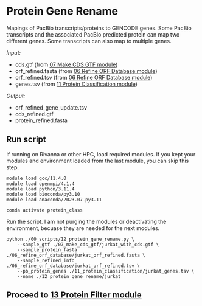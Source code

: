# Protein Gene Rename 
Mapings of PacBio transcripts/proteins to GENCODE genes. Some PacBio transcripts and the associated PacBio predicted protein can map two different genes. Some transcripts can also map to multiple genes. <br />

_Input:_ <br />
- cds.gtf (from [07 Make CDS GTF module](https://github.com/efwatts/LRP_Troubleshooting/tree/main/07_make_cds_gtf))
- orf_refined.fasta (from [06 Refine ORF Database module](https://github.com/efwatts/LRP_Troubleshooting/tree/main/06_refine_orf_database))
- orf_refined.tsv (from [06 Refine ORF Database module](https://github.com/efwatts/LRP_Troubleshooting/tree/main/06_refine_orf_database))
- genes.tsv (from [11 Protein Classification module](https://github.com/efwatts/LRP_Troubleshooting/tree/main/11_protein_classification))
  
_Output:_
- orf_refined_gene_update.tsv
- cds_refined.gtf
- protein_refined.fasta

## Run script
If running on Rivanna or other HPC, load required modules. If you kept your modules and environment loaded from the last module, you can skip this step.
```
module load gcc/11.4.0  
module load openmpi/4.1.4
module load python/3.11.4
module load bioconda/py3.10
module load anaconda/2023.07-py3.11

conda activate protein_class
```
Run the script. I am not purging the modules or deactivating the environment, becuase they are needed for the next modules.
```
python ./00_scripts/12_protein_gene_rename.py \
    --sample_gtf ./07_make_cds_gtf/jurkat_with_cds.gtf \
    --sample_protein_fasta ./06_refine_orf_database/jurkat_orf_refined.fasta \
    --sample_refined_info ./06_refine_orf_database/jurkat_orf_refined.tsv \
    --pb_protein_genes ./11_protein_classification/jurkat_genes.tsv \
    --name ./12_protein_gene_rename/jurkat
```

## Proceed to [13 Protein Filter module](https://github.com/efwatts/LRP_Troubleshooting/tree/main/13_protein_filter)
